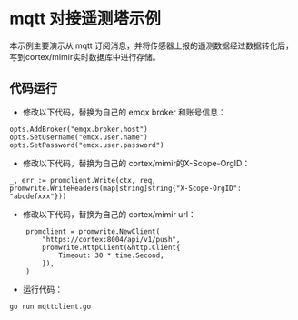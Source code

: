 # mqtt 对接遥测塔示例

本示例主要演示从 mqtt 订阅消息，并将传感器上报的遥测数据经过数据转化后，写到cortex/mimir实时数据库中进行存储。

## 代码运行

- 修改以下代码，替换为自己的 emqx broker 和账号信息：

```
opts.AddBroker("emqx.broker.host")
opts.SetUsername("emqx.user.name")
opts.SetPassword("emqx.user.password")
```

- 修改以下代码，替换为自己的 cortex/mimir的X-Scope-OrgID：

```
_, err := promclient.Write(ctx, req, promwrite.WriteHeaders(map[string]string{"X-Scope-OrgID": "abcdefxxx"}))
```

- 修改以下代码，替换为自己的 cortex/mimir url：

```
	promclient = promwrite.NewClient(
		"https://cortex:8004/api/v1/push",
		promwrite.HttpClient(&http.Client{
			Timeout: 30 * time.Second,
		}),
	)
```

- 运行代码：

```
go run mqttclient.go
```